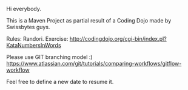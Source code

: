Hi everybody.

This is a Maven Project as partial result of a Coding Dojo made by Swissbytes guys.

Rules: Randori.
Exercise: http://codingdojo.org/cgi-bin/index.pl?KataNumbersInWords

Please use GIT branching model :)
https://www.atlassian.com/git/tutorials/comparing-workflows/gitflow-workflow

Feel free to define a new date to resume it.